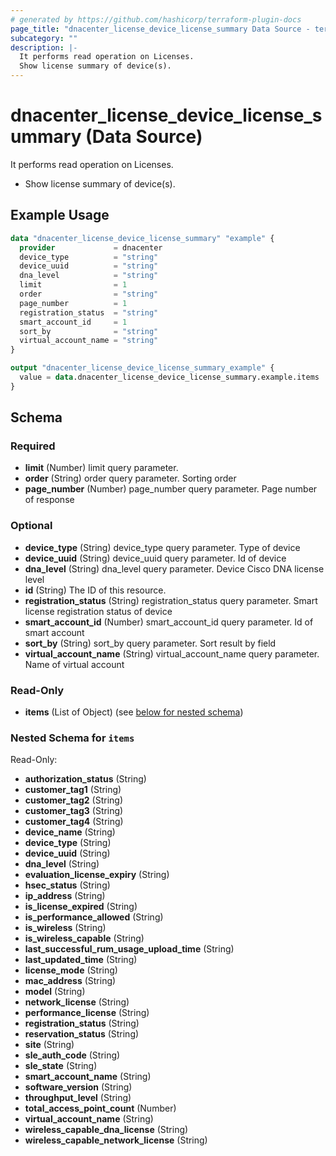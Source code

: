 ```yaml
---
# generated by https://github.com/hashicorp/terraform-plugin-docs
page_title: "dnacenter_license_device_license_summary Data Source - terraform-provider-dnacenter"
subcategory: ""
description: |-
  It performs read operation on Licenses.
  Show license summary of device(s).
---
```


# dnacenter_license_device_license_summary (Data Source)

It performs read operation on Licenses.

- Show license summary of device(s).

## Example Usage

```terraform
data "dnacenter_license_device_license_summary" "example" {
  provider             = dnacenter
  device_type          = "string"
  device_uuid          = "string"
  dna_level            = "string"
  limit                = 1
  order                = "string"
  page_number          = 1
  registration_status  = "string"
  smart_account_id     = 1
  sort_by              = "string"
  virtual_account_name = "string"
}

output "dnacenter_license_device_license_summary_example" {
  value = data.dnacenter_license_device_license_summary.example.items
}
```

<!-- schema generated by tfplugindocs -->
## Schema

### Required

- **limit** (Number) limit query parameter.
- **order** (String) order query parameter. Sorting order
- **page_number** (Number) page_number query parameter. Page number of response

### Optional

- **device_type** (String) device_type query parameter. Type of device
- **device_uuid** (String) device_uuid query parameter. Id of device
- **dna_level** (String) dna_level query parameter. Device Cisco DNA license level
- **id** (String) The ID of this resource.
- **registration_status** (String) registration_status query parameter. Smart license registration status of device
- **smart_account_id** (Number) smart_account_id query parameter. Id of smart account
- **sort_by** (String) sort_by query parameter. Sort result by field
- **virtual_account_name** (String) virtual_account_name query parameter. Name of virtual account

### Read-Only

- **items** (List of Object) (see [below for nested schema](#nestedatt--items))

<a id="nestedatt--items"></a>
### Nested Schema for `items`

Read-Only:

- **authorization_status** (String)
- **customer_tag1** (String)
- **customer_tag2** (String)
- **customer_tag3** (String)
- **customer_tag4** (String)
- **device_name** (String)
- **device_type** (String)
- **device_uuid** (String)
- **dna_level** (String)
- **evaluation_license_expiry** (String)
- **hsec_status** (String)
- **ip_address** (String)
- **is_license_expired** (String)
- **is_performance_allowed** (String)
- **is_wireless** (String)
- **is_wireless_capable** (String)
- **last_successful_rum_usage_upload_time** (String)
- **last_updated_time** (String)
- **license_mode** (String)
- **mac_address** (String)
- **model** (String)
- **network_license** (String)
- **performance_license** (String)
- **registration_status** (String)
- **reservation_status** (String)
- **site** (String)
- **sle_auth_code** (String)
- **sle_state** (String)
- **smart_account_name** (String)
- **software_version** (String)
- **throughput_level** (String)
- **total_access_point_count** (Number)
- **virtual_account_name** (String)
- **wireless_capable_dna_license** (String)
- **wireless_capable_network_license** (String)


